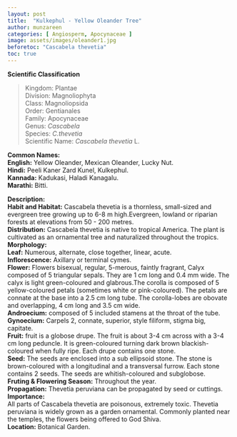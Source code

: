 ```yaml
---
layout: post
title:  "Kulkephul - Yellow Oleander Tree"
author: munzareen
categories: [ Angiosperm, Apocynaceae ]
image: assets/images/oleander1.jpg
beforetoc: "Cascabela thevetia"
toc: true
---
```


**Scientific Classification**  
>Kingdom:			Plantae  
>Division:			Magnoliophyta  
>Class:				Magnoliopsida  
>Order:				Gentianales  
>Family:			Apocynaceae  
>Genus:				*Cascabela*  
>Species:			*C.thevetia*  
>Scientific Name:	*Cascabela thevetia* L.  

**Common Names:**  
**English:**		Yellow Oleander, Mexican Oleander, Lucky Nut.  
**Hindi:** 			Peeli Kaner Zard Kunel, Kulkephul.  
**Kannada:** 		Kadukasi, Haladi Kanagalu.  
**Marathi:**  		Bitti.  

**Description:**  
**Habit and Habitat:** Cascabela thevetia is a thornless, small-sized and evergreen tree growing up to 6-8 m high.Evergreen, lowland or riparian forests at elevations from 50 - 200 metres.  
**Distribution:** Cascabela thevetia is native to tropical America. The plant is cultivated as an ornamental tree and naturalized throughout the tropics.  
**Morphology:**  
**Leaf:**    Numerous, alternate, close together, linear, acute.  
**Inflorescence:** Axillary or terminal cymes.  
**Flower:**  Flowers bisexual, regular, 5-merous, faintly fragrant, Calyx composed of 5 triangular sepals. They are 1 cm long and 0.4 mm wide. The calyx is light green-coloured and glabrous.The corolla is composed of 5 yellow-coloured petals (sometimes white or pink-coloured). The petals are connate at the base into a 2.5 cm long tube. The corolla-lobes are obovate and overlapping, 4 cm long and 3.5 cm wide.  
**Androecium:** composed of 5 included stamens at the throat of the tube.  
**Gynoecium:** Carpels 2, connate, superior, style filiform, stigma big, capitate.  
**Fruit:** fruit is a globose drupe. The fruit is about 3-4 cm across with a 3-4 cm long peduncle. It is green-coloured turning dark brown blackish-coloured when fully ripe. Each drupe contains one stone.  
**Seed:** The seeds are enclosed into a sub ellipsoid stone. The stone is brown-coloured with a longitudinal and a transversal furrow. Each stone contains 2 seeds. The seeds are whitish-coloured and subglobose.  
**Fruting & Flowering Season:** Throughout the year.  
**Propagation:** Thevetia peruviana can be propagated by seed or cuttings.  
**Importance:**  
All parts of Cascabela thevetia are poisonous, extremely toxic. Thevetia peruviana is widely grown as a garden ornamental. Commonly planted near the temples, the flowers being offered to God Shiva.  
**Location:** Botanical Garden.  

